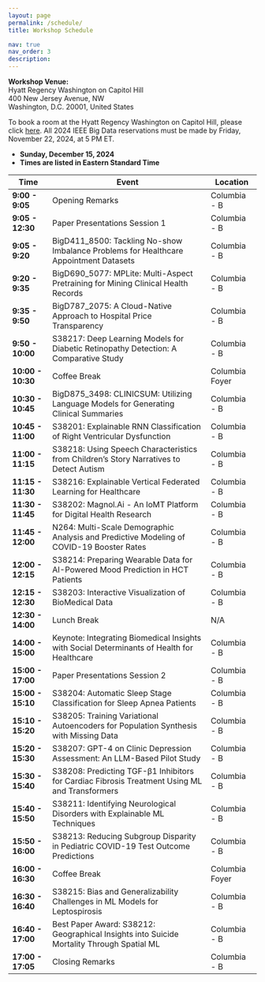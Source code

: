 ```yaml
---
layout: page
permalink: /schedule/
title: Workshop Schedule

nav: true
nav_order: 3
description: 
---
```



**Workshop Venue:**  
Hyatt Regency Washington on Capitol Hill  
400 New Jersey Avenue, NW  
Washington, D.C. 20001, United States  

To book a room at the Hyatt Regency Washington on Capitol Hill, please click [here](https://www.hyatt.com/en-US/group-booking/WASRW/G-IE24). All 2024 IEEE Big Data reservations must be made by Friday, November 22, 2024, at 5 PM ET.

- **Sunday, December 15, 2024**
- **Times are listed in Eastern Standard Time**

| **Time**        | **Event**                                                                                     | **Location**       |
|------------------|-----------------------------------------------------------------------------------------------|--------------------|
| **9:00 - 9:05**  | Opening Remarks                                                                               | Columbia - B       |
| **9:05 - 12:30** | Paper Presentations Session 1                                                                 | Columbia - B       |
| **9:05 - 9:20**  | BigD411_8500: Tackling No-show Imbalance Problems for Healthcare Appointment Datasets         | Columbia - B       |
| **9:20 - 9:35**  | BigD690_5077: MPLite: Multi-Aspect Pretraining for Mining Clinical Health Records             | Columbia - B       |
| **9:35 - 9:50**  | BigD787_2075: A Cloud-Native Approach to Hospital Price Transparency                          | Columbia - B       |
| **9:50 - 10:00** | S38217: Deep Learning Models for Diabetic Retinopathy Detection: A Comparative Study          | Columbia - B       |
| **10:00 - 10:30** | Coffee Break                                                                                 | Columbia Foyer     |
| **10:30 - 10:45** | BigD875_3498: CLINICSUM: Utilizing Language Models for Generating Clinical Summaries         | Columbia - B       |
| **10:45 - 11:00** | S38201: Explainable RNN Classification of Right Ventricular Dysfunction                      | Columbia - B       |
| **11:00 - 11:15** | S38218: Using Speech Characteristics from Children’s Story Narratives to Detect Autism | Columbia - B       |
| **11:15 - 11:30** | S38216: Explainable Vertical Federated Learning for Healthcare             | Columbia - B       |
| **11:30 - 11:45** | S38202: Magnol.Ai - An IoMT Platform for Digital Health Research | Columbia - B       |
| **11:45 - 12:00** | N264: Multi-Scale Demographic Analysis and Predictive Modeling of COVID-19 Booster Rates     | Columbia - B       |
| **12:00 - 12:15** | S38214: Preparing Wearable Data for AI-Powered Mood Prediction in HCT Patients               | Columbia - B       |
| **12:15 - 12:30** | S38203: Interactive Visualization of BioMedical Data                                         | Columbia - B       |
| **12:30 - 14:00** | Lunch Break                                                                                  | N/A                |
| **14:00 - 15:00** | Keynote: Integrating Biomedical Insights with Social Determinants of Health for Healthcare   | Columbia - B       |
| **15:00 - 17:00** | Paper Presentations Session 2                                                                | Columbia - B       |
| **15:00 - 15:10** | S38204: Automatic Sleep Stage Classification for Sleep Apnea Patients                        | Columbia - B       |
| **15:10 - 15:20** | S38205: Training Variational Autoencoders for Population Synthesis with Missing Data         | Columbia - B       |
| **15:20 - 15:30** | S38207: GPT-4 on Clinic Depression Assessment: An LLM-Based Pilot Study          | Columbia - B       |
| **15:30 - 15:40** | S38208: Predicting TGF-β1 Inhibitors for Cardiac Fibrosis Treatment Using ML and Transformers| Columbia - B       |
| **15:40 - 15:50** | S38211: Identifying Neurological Disorders with Explainable ML Techniques                    | Columbia - B       |
| **15:50 - 16:00** | S38213: Reducing Subgroup Disparity in Pediatric COVID-19 Test Outcome Predictions           | Columbia - B       |
| **16:00 - 16:30** | Coffee Break                                                                                 | Columbia Foyer     |
| **16:30 - 16:40** | S38215: Bias and Generalizability Challenges in ML Models for Leptospirosis                  | Columbia - B       |
| **16:40 - 17:00** | Best Paper Award: S38212: Geographical Insights into Suicide Mortality Through Spatial ML     | Columbia - B       |
| **17:00 - 17:05** | Closing Remarks                                                                              | Columbia - B       |

